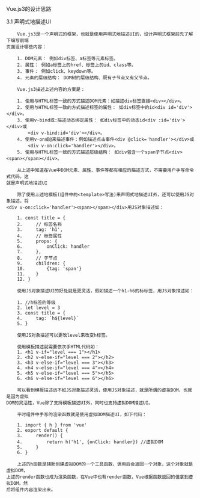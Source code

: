 Vue.js3的设计思路

3.1 声明式地描述UI

        Vue.js3是一个声明式的框架，也就是使用声明式地描述UI的，设计声明式框架前先了解下编写前端
    页面设计哪些内容：

        1. DOM元素： 例如div标签、a标签等元素标签。
        2. 属性： 例如a标签上的href、标签上的id、class等。
        3. 事件： 例如click、keydown等。
        4. 元素的层级结构： DOM树的层级结构、既有子节点又有父节点。

        Vue.js3描述上述内容的方案是：

        1. 使用与HTML标签一致的方式描述DOM元素：如描述div标签直接<div></div>。
        2. 使用与HTML标签一致的方式描述标签的属性： 如div标签中的id<div id='div'></div>。
        3. 使用v-bind或:描述动态绑定属性： 如div标签中的动态id<div :id='div'></div>或
            <div v-bind:id='div'></div>。
        4. 使用v-on或@来描述事件：例如描述点击事件<div @click='handler'></div>或
            <div v-on:click='handler'></div>。
        5. 使用与HTML标签一致的方式描述层级结构： 如div包含一个span子节点<div><span></span></div>。

        从上述中知道在Vue中DOM元素、属性、事件等都有相应的描述方式，不需要用户手写命令式代码，这
    就是声明式地描述UI

        除了使用上述地模板(组件中的<template>写法)来声明式地描述UI外，还可以使用JS对象描述，将
    <div v-on:click='handler'><span></span></div>用JS对象描述如：

        1. const title = {
        2.     // 标签名称
        3.     tag: 'h1',
        4.     // 标签属性
        5.     props: {
        6.         onClick: handler
        7.     },
        8.     // 子节点
        9.     children: {
        10.        {tag: 'span'}
        11.    }
        12. }

        使用JS对象描述UI的好处就是更灵活，假如描述一个h1-h6的标标签，用JS对象描述如：

        1. //h标签的等级
        2. let level = 3
        3. const title = {
        4.     tag: `h${level}`
        5. }

        使用JS对象描述可以更改level来改变h标签。

        使用模板描述就需要依次手HTML代码如：
        1. <h1 v-if="level === 1"></h1>
        2. <h2 v-else-if="level === 2"></h2>
        3. <h3 v-else-if="level === 3"></h3>
        4. <h4 v-else-if="level === 4"></h4>
        5. <h5 v-else-if="level === 5"></h5>
        6. <h6 v-else-if="level === 6"></h6>

        可以看到模板描述远不如JS对象描述灵活，使用JS对象描述，就是所谓的虚拟DOM，也就是因为虚拟
    DOM的灵活性，Vue除了支持模板描述UI外，同时也支持虚拟DOM描述UI。

        平时组件中手写的渲染函数就是使用虚拟DOM描述UI，如下代码：

        1. import { h } from 'vue'
        2. export default {
        3.     render() {
        4.         return h('h1', {onClick: handler}) //虚拟DOM
        5.     }
        6. }

        上述的h函数是辅助创建虚拟DOM的一个工具函数，调用后会返回一个对象，这个对象就是虚拟DOM，
    上述的render函数也成为渲染函数，在Vue中也有render函数，Vue根据函数返回的值拿到虚拟DOM，然
    后将组件内容渲染出来。